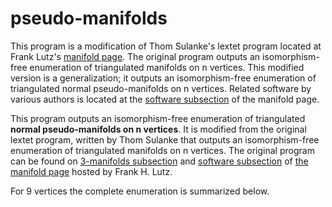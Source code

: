 # pseudo-manifolds

This program is a modification of Thom Sulanke's lextet program located at Frank Lutz's [manifold page](https://page.math.tu-berlin.de/~lutz/stellar/3-manifolds.html). The original program outputs an isomorphism-free enumeration of triangulated manifolds on n vertices. This modified version is a generalization; it outputs an isomorphism-free enumeration of triangulated normal pseudo-manifolds on n vertices. Related software by various authors is located at the [software subsection](https://page.math.tu-berlin.de/~lutz/stellar/software.html) of the manifold page.

This program outputs an isomorphism-free enumeration of triangulated **normal pseudo-manifolds on n vertices**. It is modified from the original lextet program, written by Thom Sulanke that outputs an isomorphism-free enumeration of triangulated manifolds on n vertices. The original program can be found on [3-manifolds subsection](https://page.math.tu-berlin.de/~lutz/stellar/3-manifolds.html) and [software subsection](https://page.math.tu-berlin.de/~lutz/stellar/software.html) of [the manifold page](https://page.math.tu-berlin.de/~lutz/stellar/3-manifolds.html) hosted by Frank H. Lutz.


For 9 vertices the complete enumeration is summarized below.
